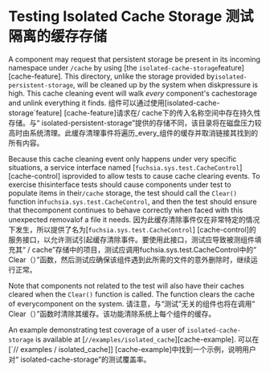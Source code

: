  
# Testing Isolated Cache Storage  测试隔离的缓存存储 

A component may request that persistent storage be present in its incoming namespace under `/cache` by using [the `isolated-cache-storage`feature][cache-feature]. This directory, unlike the storage provided by`isolated-persistent-storage`, will be cleaned up by the system when diskpressure is high. This cache cleaning event will walk _every_ component's cachestorage and unlink everything it finds. 组件可以通过使用[isolated-cache-storage`feature] [cache-feature]请求在/ cache下的传入名称空间中存在持久性存储。与“ isolated-persistent-storage”提供的存储不同，该目录将在磁盘压力较高时由系统清理。此缓存清理事件将遍历_every_组件的缓存并取消链接其找到的所有内容。

Because this cache cleaning event only happens under very specific situations, a service interface named [`fuchsia.sys.test.CacheControl`][cache-control] isprovided to allow tests to cause cache clearing events. To exercise thisinterface tests should cause components under test to populate items in their`/cache` storage, the test should call the `Clear()` function in`fuchsia.sys.test.CacheControl`, and then the test should ensure that thecomponent continues to behave correctly when faced with this unexpected removalof a file it needs. 因为此缓存清除事件仅在非常特定的情况下发生，所以提供了名为[`fuchsia.sys.test.CacheControl`] [cache-control]的服务接口，以允许测试引起缓存清除事件。要使用此接口，测试应导致被测组件填充其“ / cache”存储中的项目，测试应调用fuchsia.sys.test.CacheControl中的“ Clear（）”函数，然后测试应确保该组件遇到此所需的文件的意外删除时，继续运行正常。

Note that components not related to the test will also have their caches cleared when the `Clear()` function is called. The function clears the cache of everycomponent on the system. 请注意，与“测试”无关的组件也将在调用“ Clear（）”函数时清除其缓存。该功能清除系统上每个组件的缓存。

An example demonstrating test coverage of a user of `isolated-cache-storage` is available at [`//examples/isolated_cache`][cache-example]. 可以在[`// examples / isolated_cache]] [cache-example]中找到一个示例，说明用户对“ isolated-cache-storage”的测试覆盖率。


